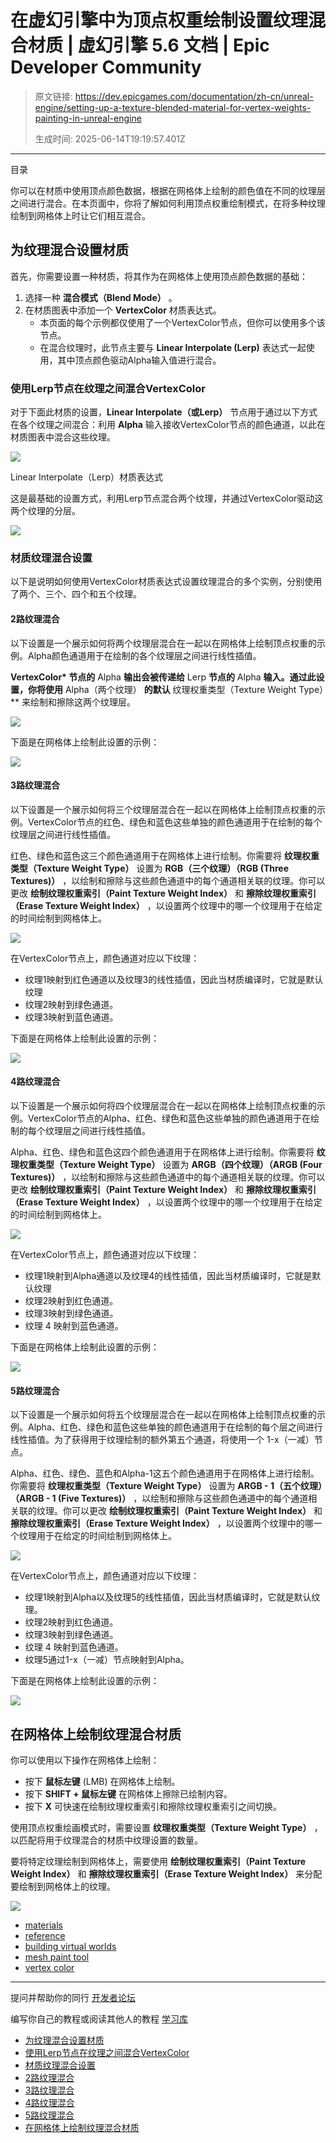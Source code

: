 # 在虚幻引擎中为顶点权重绘制设置纹理混合材质 | 虚幻引擎 5.6 文档 | Epic Developer Community

> 原文链接: https://dev.epicgames.com/documentation/zh-cn/unreal-engine/setting-up-a-texture-blended-material-for-vertex-weights-painting-in-unreal-engine
> 
> 生成时间: 2025-06-14T19:19:57.401Z

---

目录

你可以在材质中使用顶点颜色数据，根据在网格体上绘制的颜色值在不同的纹理层之间进行混合。在本页面中，你将了解如何利用顶点权重绘制模式，在将多种纹理绘制到网格体上时让它们相互混合。

## 为纹理混合设置材质

首先，你需要设置一种材质，将其作为在网格体上使用顶点颜色数据的基础：

1.  选择一种 **混合模式（Blend Mode）** 。
2.  在材质图表中添加一个 **VertexColor** 材质表达式。
    -   本页面的每个示例都仅使用了一个VertexColor节点，但你可以使用多个该节点。
    -   在混合纹理时，此节点主要与 **Linear Interpolate (Lerp)** 表达式一起使用，其中顶点颜色驱动Alpha输入值进行混合。

### 使用Lerp节点在纹理之间混合VertexColor

对于下面此材质的设置，**Linear Interpolate（或Lerp）** 节点用于通过以下方式在各个纹理之间混合：利用 **Alpha** 输入接收VertexColor节点的颜色通道，以此在材质图表中混合这些纹理。

![](https://d1iv7db44yhgxn.cloudfront.net/documentation/images/4f107788-cf6f-42aa-8612-784ed7fad2f1/mp-tb-lerpnode.png)

Linear Interpolate（Lerp）材质表达式

这是最基础的设置方式，利用Lerp节点混合两个纹理，并通过VertexColor驱动这两个纹理的分层。

![](https://d1iv7db44yhgxn.cloudfront.net/documentation/images/159381c7-89f0-4cf9-91e0-49dc230b82b8/mp-tb-lerpexample.png)

### 材质纹理混合设置

以下是说明如何使用VertexColor材质表达式设置纹理混合的多个实例，分别使用了两个、三个、四个和五个纹理。

#### 2路纹理混合

以下设置是一个展示如何将两个纹理层混合在一起以在网格体上绘制顶点权重的示例。Alpha颜色通道用于在绘制的各个纹理层之间进行线性插值。

**VertexColor\* 节点的** Alpha **输出会被传递给** Lerp **节点的** Alpha **输入。通过此设置，你将使用** Alpha（两个纹理） **的默认** 纹理权重类型（Texture Weight Type）\*\* 来绘制和擦除这两个纹理层。

![](https://d1iv7db44yhgxn.cloudfront.net/documentation/images/d472f660-a1f7-4a34-a024-1a451fc44043/mp-tb-2waylerp.png)

下面是在网格体上绘制此设置的示例：

![](https://d1iv7db44yhgxn.cloudfront.net/documentation/images/04ed90ae-518c-4040-97d1-44c35feafd62/mp-tb-2waylerpexample.gif)

#### 3路纹理混合

以下设置是一个展示如何将三个纹理层混合在一起以在网格体上绘制顶点权重的示例。VertexColor节点的红色、绿色和蓝色这些单独的颜色通道用于在绘制的每个纹理层之间进行线性插值。

红色、绿色和蓝色这三个颜色通道用于在网格体上进行绘制。你需要将 **纹理权重类型（Texture Weight Type）** 设置为 **RGB（三个纹理）（RGB (Three Textures)）** ，以绘制和擦除与这些颜色通道中的每个通道相关联的纹理。你可以更改 **绘制纹理权重索引（Paint Texture Weight Index）** 和 **擦除纹理权重索引（Erase Texture Weight Index）** ，以设置两个纹理中的哪一个纹理用于在给定的时间绘制到网格体上。

![](https://d1iv7db44yhgxn.cloudfront.net/documentation/images/80e1c490-3b60-4fe4-ac1c-dfb6afe322dc/mp-tb-3waylerp.png)

在VertexColor节点上，颜色通道对应以下纹理：

-   纹理1映射到红色通道以及纹理3的线性插值，因此当材质编译时，它就是默认纹理
-   纹理2映射到绿色通道。
-   纹理3映射到蓝色通道。

下面是在网格体上绘制此设置的示例：

![](https://d1iv7db44yhgxn.cloudfront.net/documentation/images/72f996ed-0894-4e63-bd25-ef1a972fd070/mp-tb-3waylerpexample.gif)

#### 4路纹理混合

以下设置是一个展示如何将四个纹理层混合在一起以在网格体上绘制顶点权重的示例。VertexColor节点的Alpha、红色、绿色和蓝色这些单独的颜色通道用于在绘制的每个纹理层之间进行线性插值。

Alpha、红色、绿色和蓝色这四个颜色通道用于在网格体上进行绘制。你需要将 **纹理权重类型（Texture Weight Type）** 设置为 **ARGB（四个纹理）（ARGB (Four Textures)）** ，以绘制和擦除与这些颜色通道中的每个通道相关联的纹理。你可以更改 **绘制纹理权重索引（Paint Texture Weight Index）** 和 **擦除纹理权重索引（Erase Texture Weight Index）** ，以设置两个纹理中的哪一个纹理用于在给定的时间绘制到网格体上。

![](https://d1iv7db44yhgxn.cloudfront.net/documentation/images/5b4d79fd-e6e6-4e1b-9de6-fac98cda5739/mp-tb-4waylerp.png)

在VertexColor节点上，颜色通道对应以下纹理：

-   纹理1映射到Alpha通道以及纹理4的线性插值，因此当材质编译时，它就是默认纹理
-   纹理2映射到红色通道。
-   纹理3映射到绿色通道。
-   纹理 4 映射到蓝色通道。

下面是在网格体上绘制此设置的示例：

![](https://d1iv7db44yhgxn.cloudfront.net/documentation/images/b2727c71-068a-4339-87a4-f6687368e19b/mp-tb-4waylerpexample.gif)

#### 5路纹理混合

以下设置是一个展示如何将五个纹理层混合在一起以在网格体上绘制顶点权重的示例。Alpha、红色、绿色和蓝色这些单独的颜色通道用于在绘制的每个层之间进行线性插值。为了获得用于纹理绘制的额外第五个通道，将使用一个 1-x（一减）节点。

Alpha、红色、绿色、蓝色和Alpha-1这五个颜色通道用于在网格体上进行绘制。你需要将 **纹理权重类型（Texture Weight Type）** 设置为 **ARGB - 1（五个纹理）（ARGB - 1 (Five Textures)）** ，以绘制和擦除与这些颜色通道中的每个通道相关联的纹理。你可以更改 **绘制纹理权重索引（Paint Texture Weight Index）** 和 **擦除纹理权重索引（Erase Texture Weight Index）** ，以设置两个纹理中的哪一个纹理用于在给定的时间绘制到网格体上。

![](https://d1iv7db44yhgxn.cloudfront.net/documentation/images/e6de04ee-531b-4222-8e21-9ba724b33d07/mp-tb-5waylerp.png)

在VertexColor节点上，颜色通道对应以下纹理：

-   纹理1映射到Alpha以及纹理5的线性插值，因此当材质编译时，它就是默认纹理。
-   纹理2映射到红色通道。
-   纹理3映射到绿色通道。
-   纹理 4 映射到蓝色通道。
-   纹理5通过1-x（一减）节点映射到Alpha。

下面是在网格体上绘制此设置的示例：

![](https://d1iv7db44yhgxn.cloudfront.net/documentation/images/4fcbcb58-1071-4914-a11d-9da682704c6e/mp-tb-5waylerpexample.gif)

## 在网格体上绘制纹理混合材质

你可以使用以下操作在网格体上绘制：

-   按下 **鼠标左键** (LMB) 在网格体上绘制。
-   按下 **SHIFT + 鼠标左键** 在网格体上擦除已绘制内容。
-   按下 **X** 可快速在绘制纹理权重索引和擦除纹理权重索引之间切换。

使用顶点权重绘画模式时，需要设置 **纹理权重类型（Texture Weight Type）** ，以匹配将用于纹理混合的材质中纹理设置的数量。

要将特定纹理绘制到网格体上，需要使用 **绘制纹理权重索引（Paint Texture Weight Index）** 和 **擦除纹理权重索引（Erase Texture Weight Index）** 来分配要绘制到网格体上的纹理。

![](https://d1iv7db44yhgxn.cloudfront.net/documentation/images/cd57ba80-a68c-4f2c-a99e-2db8096070d0/mp-tb-weightpaintingsettings.png)

-   [materials](https://dev.epicgames.com/community/search?query=materials)
-   [reference](https://dev.epicgames.com/community/search?query=reference)
-   [building virtual worlds](https://dev.epicgames.com/community/search?query=building%20virtual%20worlds)
-   [mesh paint tool](https://dev.epicgames.com/community/search?query=mesh%20paint%20tool)
-   [vertex color](https://dev.epicgames.com/community/search?query=vertex%20color)

* * *

提问并帮助你的同行 [开发者论坛](https://forums.unrealengine.com/categories?tag=unreal-engine)

编写你自己的教程或阅读其他人的教程 [学习库](https://dev.epicgames.com/community/unreal-engine/learning)

-   [为纹理混合设置材质](/documentation/zh-cn/unreal-engine/setting-up-a-texture-blended-material-for-vertex-weights-painting-in-unreal-engine#%E4%B8%BA%E7%BA%B9%E7%90%86%E6%B7%B7%E5%90%88%E8%AE%BE%E7%BD%AE%E6%9D%90%E8%B4%A8)
-   [使用Lerp节点在纹理之间混合VertexColor](/documentation/zh-cn/unreal-engine/setting-up-a-texture-blended-material-for-vertex-weights-painting-in-unreal-engine#%E4%BD%BF%E7%94%A8lerp%E8%8A%82%E7%82%B9%E5%9C%A8%E7%BA%B9%E7%90%86%E4%B9%8B%E9%97%B4%E6%B7%B7%E5%90%88vertexcolor)
-   [材质纹理混合设置](/documentation/zh-cn/unreal-engine/setting-up-a-texture-blended-material-for-vertex-weights-painting-in-unreal-engine#%E6%9D%90%E8%B4%A8%E7%BA%B9%E7%90%86%E6%B7%B7%E5%90%88%E8%AE%BE%E7%BD%AE)
-   [2路纹理混合](/documentation/zh-cn/unreal-engine/setting-up-a-texture-blended-material-for-vertex-weights-painting-in-unreal-engine#2%E8%B7%AF%E7%BA%B9%E7%90%86%E6%B7%B7%E5%90%88)
-   [3路纹理混合](/documentation/zh-cn/unreal-engine/setting-up-a-texture-blended-material-for-vertex-weights-painting-in-unreal-engine#3%E8%B7%AF%E7%BA%B9%E7%90%86%E6%B7%B7%E5%90%88)
-   [4路纹理混合](/documentation/zh-cn/unreal-engine/setting-up-a-texture-blended-material-for-vertex-weights-painting-in-unreal-engine#4%E8%B7%AF%E7%BA%B9%E7%90%86%E6%B7%B7%E5%90%88)
-   [5路纹理混合](/documentation/zh-cn/unreal-engine/setting-up-a-texture-blended-material-for-vertex-weights-painting-in-unreal-engine#5%E8%B7%AF%E7%BA%B9%E7%90%86%E6%B7%B7%E5%90%88)
-   [在网格体上绘制纹理混合材质](/documentation/zh-cn/unreal-engine/setting-up-a-texture-blended-material-for-vertex-weights-painting-in-unreal-engine#%E5%9C%A8%E7%BD%91%E6%A0%BC%E4%BD%93%E4%B8%8A%E7%BB%98%E5%88%B6%E7%BA%B9%E7%90%86%E6%B7%B7%E5%90%88%E6%9D%90%E8%B4%A8)
